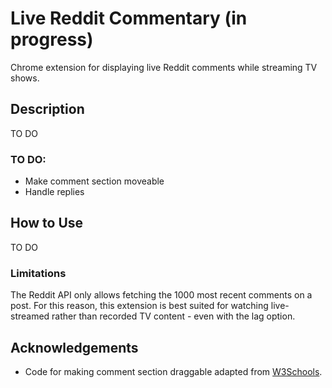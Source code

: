 # Live Reddit Commentary (in progress)
 Chrome extension for displaying live Reddit comments while streaming TV shows.

## Description
TO DO

### TO DO:
- Make comment section moveable
- Handle replies

## How to Use
TO DO

### Limitations
The Reddit API only allows fetching the 1000 most recent comments on a post. For this reason, this extension is best suited for watching live-streamed rather than recorded TV content - even with the lag option.

## Acknowledgements
- Code for making comment section draggable adapted from [W3Schools](https://www.w3schools.com/howto/howto_js_draggable.asp).
